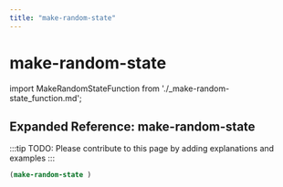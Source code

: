 ```yaml
---
title: "make-random-state"
---
```


# make-random-state

import MakeRandomStateFunction from './_make-random-state_function.md';

<MakeRandomStateFunction />

## Expanded Reference: make-random-state

:::tip
TODO: Please contribute to this page by adding explanations and examples
:::

```lisp
(make-random-state )
```
